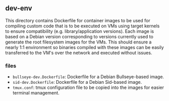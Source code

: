 ## dev-env

This directory contains Dockerfile for container images to be used for compiling custom code
that is to be executed on VMs using target kernels to ensure compatibility (e.g. library/application
versions). Each image is based on a Debian version corresponding to versions currently used
to generate the root filesystem images for the VMs. This should ensure a nearly 1:1 environment so
binaries compiled with these images can be easily transferred to the VM's over the network and executed
without issues.

### files

- `bullseye-dev.Dockerfile`: Dockerfile for a Debian Bullseye-based image.
- `sid-dev.Dockerfile`: Dockerfile for a Debian Sid-based image.
- `tmux.conf`: tmux configuration file to be copied into the images for easier terminal management.
